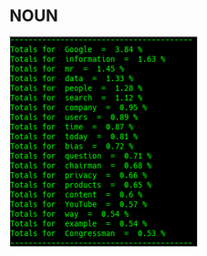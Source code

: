 # NOUN

![Google Congressional Hearing Nouns sorted by percent \(top 20\)](../../.gitbook/assets/2018-12-28-150747_329x369_scrot.png)


